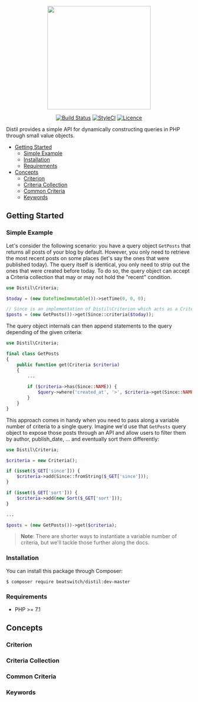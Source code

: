 <p align="center"><img width="280" src="https://s3.eu-central-1.amazonaws.com/assets.beatswitch.com/distil-logo.svg"></p>
<p align="center">
    <a href="https://travis-ci.org/BeatSwitch/distil"><img src="https://img.shields.io/travis/BeatSwitch/distil/master.svg?style=flat-square" alt="Build Status"></a>
    <a href="https://styleci.io/repos/102117231/shield"><img src="https://styleci.io/repos/102117231/shield" alt="StyleCI"></a>
    <a href="license.md"><img src="https://img.shields.io/badge/license-MIT-brightgreen.svg?style=flat-square" alt="Licence"></a>
</p>

Distil provides a simple API for dynamically constructing queries in PHP through small value objects.

- [Getting Started](#getting-started)
    - [Simple Example](#simple-example)
    - [Installation](#installation)
    - [Requirements](#requirements)
- [Concepts](#concepts)
    - [Criterion](#criterion)
    - [Criteria Collection](#criteria-collection)
    - [Common Criteria](#common-criteria)
    - [Keywords](#keywords)

## Getting Started

### Simple Example
Let's consider the following scenario: you have a query object `GetPosts` that returns all posts of your blog by default. However, you only need to retrieve the most recent posts on some places (let's say the ones that were published today). 
The query itself is identical, you only need to strip out the ones that were created before today. To do so, the query object can accept a Criteria collection that may or may not hold the "recent" condition. 
```php
use Distil\Criteria;

$today = (new DateTimeImmutable())->setTime(0, 0, 0);

// Since is an implementation of Distil\Criterion which acts as a Criteria factory.
$posts = (new GetPosts())->get(Since::criteria($today));
```

The query object internals can then append statements to the query depending of the given criteria:
```php
use Distil\Criteria;

final class GetPosts
{
    public function get(Criteria $criteria)
    {
        ...
        
        if ($criteria->has(Since::NAME)) {
            $query->where('created_at', '>', $criteria->get(Since::NAME)->value());
        }
    }
}
```

This approach comes in handy when you need to pass along a variable number of criteria to a single query. Imagine we'd use that `GetPosts`  query object to expose those posts through an API and allow users to filter them by author, publish_date, ... and eventually sort them differently:
```php
use Distil\Criteria;

$criteria = new Criteria();

if (isset($_GET['since'])) {
    $criteria->add(Since::fromString($_GET['since']));
}

if (isset($_GET['sort'])) {
    $criteria->add(new Sort($_GET['sort']));
}

...

$posts = (new GetPosts())->get($criteria);
```

> **Note**: There are shorter ways to instantiate a variable number of criteria, but we'll tackle those further along the docs.

### Installation
You can install this package through Composer:
```
$ composer require beatswitch/distil:dev-master
```

### Requirements
- PHP >= 7.1

## Concepts

### Criterion

### Criteria Collection

### Common Criteria

### Keywords
